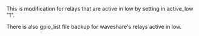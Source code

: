 This is modification for relays that are active in low by setting in active_low "1".

There is also gpio_list file backup for waveshare's relays active in low.
